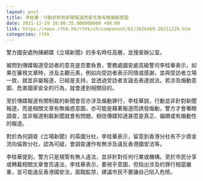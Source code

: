 ```yaml
---
layout: post
title: 李桂華：行動非針對新聞報道而是文章有無煽動意圖
date: 2021-12-29 18:00:35.000000000 +08:00
link: https://news.rthk.hk/rthk/ch/component/k2/1626469-20211229.htm
categories: rthk
---
```


警方國安處拘捕網媒《立場新聞》的多名時任高層，並搜查辦公室。

被問到傳媒報道受訪者的意見是否要負責，警務處國安處高級警司李桂華表示，如果在審視文章時，涉及主觀元素，例如向受訪者表示同情或感謝，並與受訪者立場一致，就並非屬報道，已經是支持，並透過受訪者言論去表達說法。若涉及煽動意圖、危害國家安全的行為，就會達到相關目的。

至於傳媒報道有關制裁的新聞會否亦涉及煽動罪行，李桂華說，行動並非針對新聞報道，而是相關文章有無煽惑意圖，亦可能是藉著報道而誘發煽動，警方才會著眼調查，並非報道制裁新聞就會有問題，相信傳媒知道甚麼是真正、偏頗或有煽動性的報道。

對於為何調查《立場新聞》的英國分社，李桂華表示，留意到香港分社有不少資金流向倫敦分社，認為可疑，會調查運作有無涉及違反香港國安法等。

李桂華提到，警方只是規管有無人違法，並非針對任何行業或機構。至於市民分享或轉載相關文章會否違法，李桂華表示，要視乎意圖，但指出涉及的罪行相當嚴重，並可能違反香港國安法，面臨監禁，建議市民不要讓自己陷入危險。
